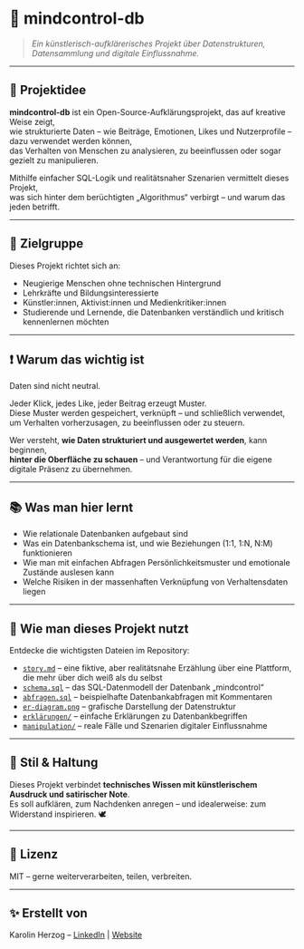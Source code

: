 # 🧠 mindcontrol-db

> *Ein künstlerisch-aufklärerisches Projekt über Datenstrukturen, Datensammlung und digitale Einflussnahme.*

---

## 🎯 Projektidee

**mindcontrol-db** ist ein Open-Source-Aufklärungsprojekt, das auf kreative Weise zeigt,  
wie strukturierte Daten – wie Beiträge, Emotionen, Likes und Nutzerprofile – dazu verwendet werden können,  
das Verhalten von Menschen zu analysieren, zu beeinflussen oder sogar gezielt zu manipulieren.

Mithilfe einfacher SQL-Logik und realitätsnaher Szenarien vermittelt dieses Projekt,  
was sich hinter dem berüchtigten „Algorithmus“ verbirgt – und warum das jeden betrifft.

---

## 👥 Zielgruppe

Dieses Projekt richtet sich an:

- Neugierige Menschen ohne technischen Hintergrund  
- Lehrkräfte und Bildungsinteressierte  
- Künstler:innen, Aktivist:innen und Medienkritiker:innen  
- Studierende und Lernende, die Datenbanken verständlich und kritisch kennenlernen möchten  

---

## ❗ Warum das wichtig ist

Daten sind nicht neutral.

Jeder Klick, jedes Like, jeder Beitrag erzeugt Muster.  
Diese Muster werden gespeichert, verknüpft – und schließlich verwendet,  
um Verhalten vorherzusagen, zu beeinflussen oder zu steuern.

Wer versteht, **wie Daten strukturiert und ausgewertet werden**, kann beginnen,  
**hinter die Oberfläche zu schauen** – und Verantwortung für die eigene digitale Präsenz zu übernehmen.

---

## 📚 Was man hier lernt

- Wie relationale Datenbanken aufgebaut sind  
- Was ein Datenbankschema ist, und wie Beziehungen (1:1, 1:N, N:M) funktionieren  
- Wie man mit einfachen Abfragen Persönlichkeitsmuster und emotionale Zustände auslesen kann  
- Welche Risiken in der massenhaften Verknüpfung von Verhaltensdaten liegen  

---

## 🧰 Wie man dieses Projekt nutzt

Entdecke die wichtigsten Dateien im Repository:

- [`story.md`](./story.md) – eine fiktive, aber realitätsnahe Erzählung über eine Plattform, die mehr über dich weiß als du selbst  
- [`schema.sql`](./schema.sql) – das SQL-Datenmodell der Datenbank „mindcontrol“  
- [`abfragen.sql`](./abfragen.sql) – beispielhafte Datenbankabfragen mit Kommentaren  
- [`er-diagram.png`](./er-diagram.png) – grafische Darstellung der Datenstruktur  
- [`erklärungen/`](./erklärungen/) – einfache Erklärungen zu Datenbankbegriffen  
- [`manipulation/`](./manipulation/) – reale Fälle und Szenarien digitaler Einflussnahme  

---

## 🎨 Stil & Haltung

Dieses Projekt verbindet **technisches Wissen mit künstlerischem Ausdruck und satirischer Note**.  
Es soll aufklären, zum Nachdenken anregen – und idealerweise: zum Widerstand inspirieren. 🕊️

---

## 📖 Lizenz

MIT – gerne weiterverarbeiten, teilen, verbreiten.

---

## ✨ Erstellt von  
Karolin Herzog – [LinkedIn](#) | [Website](#)
